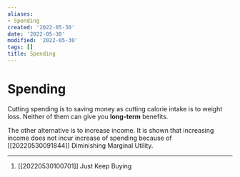 ```yaml
---
aliases:
- Spending
created: '2022-05-30'
date: '2022-05-30'
modified: '2022-05-30'
tags: []
title: Spending
---
```


# Spending

Cutting spending is to saving money as cutting calorie intake is to weight loss. Neither of them can give you **long-term** benefits.

The other alternative is to increase income. It is shown that increasing income does not incur increase of spending because of [[20220530091844]] Diminishing Marginal Utility.

***
1. [[20220530100701]] Just Keep Buying